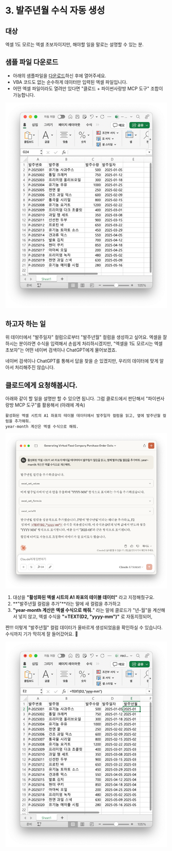 # 3. 발주년월 수식 자동 생성

## 대상

엑셀 1도 모르는 엑셀 초보자이지만, 해야할 일을 말로는 설명할 수 있는 분.

## 샘플 파일 다운로드

+ 아래의 샘플파일을 [다운로드](./assets/recipes-excel-04.xlsx)하신 후에 열어주세요.
+ VBA 코드도 없는 순수하게 데이터만 입력된 엑셀 파일입니다.
+ 어떤 엑셀 파일이라도 열려만 있다면 "클로드 + 파이썬사랑방 MCP 도구" 조합이 가능합니다. 

[![](./assets/01-excel.png#noborder)](./assets/recipes-excel-04.xlsx)

## 하고자 하는 일

위 데이터에서 "발주일자" 컬럼으로부터 "발주년월" 컬럼을 생성하고 싶어요.
엑셀을 잘하시는 분이라면 수식을 입력해서 손쉽게 처리하시겠지만,
"엑셀을 1도 모르시는 엑셀 초보자"는 어떤 네이버 검색이나 ChatGPT에게 물어보겠죠.

네이버 검색이나 ChatGPT를 통해서 답을 찾을 순 있겠지만, 우리의 데이터에 맞게 알아서 처리해주진 않습니다.

## 클로드에게 요청해봅시다.

아래와 같이 할 일을 설명만 할 수 있으면 됩니다. 그럼 클로드에서 판단해서 "파이썬사랑방 MCP 도구"를 활용해서 (아래에 계속)

``` title="프롬프트"
활성화된 엑셀 시트의 A1 좌표의 테이블 데이터에서 발주일자 컬럼을 읽고, 옆에 발주년월 컬럼을 추가해줘.
year-month 계산은 엑셀 수식으로 해줘.
```

![](./assets/02-claude.png#noborder)

1. 대상을 **"활성화된 엑셀 시트의 A1 좌표의 테이블 데이터"** 라고 지정해줬구요.
2. **"발주년월 컬럼을 추가"**라는 말에 새 컬럼을 추가하고
3. **"year-month 계산은 엑셀 수식으로 해줘.**" 라는 말에 클로드가 "년-월"을 계산해서 넣지 않고, 엑셀 수식을 **"=TEXT(D2, "yyyy-mm")"**
   로 자동지정되어,


짠!!! 이렇게 "발주년월" 컬럼 데이터가 올바르게 생성되었음을 확인하실 수 있습니다.
수식까지 기가 막히게 잘 들어갔어요. 🤩

![](./assets/03-excel.png#noborder)
